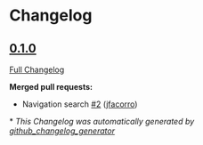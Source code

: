 # Changelog

## [0.1.0](https://github.com/jfacorro/rebar3_docs/tree/0.1.0)

[Full Changelog](https://github.com/jfacorro/rebar3_docs/compare/877aee8637eed48994fa1576d2f09f378651fb8e...0.1.0)

**Merged pull requests:**

- Navigation search [\#2](https://github.com/jfacorro/rebar3_docs/pull/2) ([jfacorro](https://github.com/jfacorro))



\* *This Changelog was automatically generated by [github_changelog_generator](https://github.com/github-changelog-generator/github-changelog-generator)*

